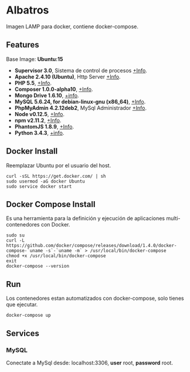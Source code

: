 Albatros
===================
Imagen LAMP para docker, contiene docker-compose. 

Features
-------------
Base Image: **Ubuntu:15**

- **Supervisor 3.0**, Sistema de control de procesos [+Info](http://supervisord.org/).
- **Apache 2.4.10 (Ubuntu)**, Http Server [+Info](http://httpd.apache.org/).
- **PHP 5.5**, [+Info](http://php.net/downloads.php).
- **Composer 1.0.0-alpha10**, [+Info](https://getcomposer.org/).
- **Mongo Drive 1.6.10**, [+info](http://docs.mongodb.org/ecosystem/drivers/).
- **MySQL 5.6.24, for debian-linux-gnu (x86_64)**, [+Info](https://www.mysql.com/).
- **PhpMyAdmin 4.2.12deb2**, MySql Administrador [+Info](https://www.phpmyadmin.net/).
- **Node v0.12.5**, [+Info](http://blog.nodejs.org/2015/06/22/node-v0-12-5-stable/).
- **npm v2.11.2**, [+Info](https://www.npmjs.com/).
- **PhantomJS 1.8.9**, [+Info](http://phantomjs.org/download.html).
- **Python 3.4.3**, [+info](https://www.python.org/).

Docker Install
-------------
Reemplazar Ubuntu por el usuario del host.
```
curl -sSL https://get.docker.com/ | sh
sudo usermod -aG docker Ubuntu  
sudo service docker start
```
Docker Compose Install
-------------
Es una herramienta para la definición y ejecución de aplicaciones multi-contenedores con Docker.
```
sudo su
curl -L https://github.com/docker/compose/releases/download/1.4.0/docker-compose-`uname -s`-`uname -m` > /usr/local/bin/docker-compose
chmod +x /usr/local/bin/docker-compose
exit
docker-compose --version
```

## Run
Los contenedores estan automatizados con docker-compose, solo tienes que ejecutar.
```
docker-compose up
```
## Services
### MySQL
Conectate a MySql desde: localhost:3306, **user** root, **password** root.

